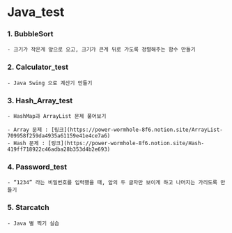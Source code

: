 # Java_test

### 1. BubbleSort
	- 크기가 작은게 앞으로 오고, 크기가 큰게 뒤로 가도록 정렬해주는 함수 만들기

### 2. Calculator_test
	- Java Swing 으로 계산기 만들기

### 3. Hash_Array_test
	- HashMap과 ArrayList 문제 풀어보기   
   
	- Array 문제 : [링크](https://power-wormhole-8f6.notion.site/ArrayList-709958f259da4935a61159e41e4ce7a6)   
	- Hash 문제 : [링크](https://power-wormhole-8f6.notion.site/Hash-419ff718922c46adba28b353d4b2e693)

### 4. Password_test
	- “1234” 라는 비밀번호를 입력했을 때, 앞의 두 글자만 보이게 하고 나머지는 가리도록 만들기

### 5. Starcatch
	- Java 별 찍기 실습